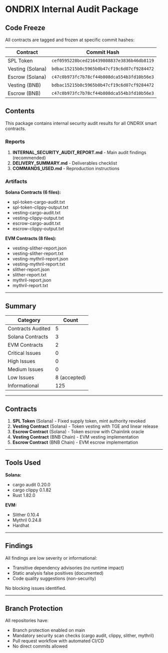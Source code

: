 # ONDRIX Internal Audit Package

## Code Freeze

All contracts are tagged and frozen at specific commit hashes:

| Contract | Commit Hash |
|----------|-------------|
| SPL Token | `cef0595228bced216439808837e3836b46db8119` |
| Vesting (Solana) | `bdbac15215b0c5965b0b47cf19c6d07cf9284472` |
| Escrow (Solana) | `c47c0b973fc7b78cf44b808dca554b3fd10b56e3` |
| Vesting (BNB) | `bdbac15215b0c5965b0b47cf19c6d07cf9284472` |
| Escrow (BNB) | `c47c0b973fc7b78cf44b808dca554b3fd10b56e3` |

## Contents

This package contains internal security audit results for all ONDRIX smart contracts.

### Reports

1. **INTERNAL_SECURITY_AUDIT_REPORT.md** - Main audit findings (recommended)
2. **DELIVERY_SUMMARY.md** - Deliverables checklist
3. **COMMANDS_USED.md** - Reproduction instructions

### Artifacts

**Solana Contracts (6 files):**
- spl-token-cargo-audit.txt
- spl-token-clippy-output.txt
- vesting-cargo-audit.txt
- vesting-clippy-output.txt
- escrow-cargo-audit.txt
- escrow-clippy-output.txt

**EVM Contracts (8 files):**
- vesting-slither-report.json
- vesting-slither-report.txt
- vesting-mythril-report.json
- vesting-mythril-report.txt
- slither-report.json
- slither-report.txt
- mythril-report.json
- mythril-report.txt

---

## Summary

| Category | Count |
|----------|-------|
| Contracts Audited | 5 |
| Solana Contracts | 3 |
| EVM Contracts | 2 |
| Critical Issues | 0 |
| High Issues | 0 |
| Medium Issues | 0 |
| Low Issues | 8 (accepted) |
| Informational | 125 |

---

## Contracts

1. **SPL Token** (Solana) - Fixed supply token, mint authority revoked
2. **Vesting Contract** (Solana) - Token vesting with TGE and linear release
3. **Escrow Contract** (Solana) - Token escrow with Chainlink oracle
4. **Vesting Contract** (BNB Chain) - EVM vesting implementation
5. **Escrow Contract** (BNB Chain) - EVM escrow implementation

---

## Tools Used

**Solana:**
- cargo audit 0.20.0
- cargo clippy 0.1.82
- Rust 1.82.0

**EVM:**
- Slither 0.10.4
- Mythril 0.24.8
- Hardhat

---

## Findings

All findings are low severity or informational:

- Transitive dependency advisories (no runtime impact)
- Static analysis false positives (documented)
- Code quality suggestions (non-security)

No blocking issues identified.

---

## Branch Protection

All repositories have:
- Branch protection enabled on main
- Mandatory security scan checks (cargo audit, clippy, slither, mythril)
- Pull request workflow with automated CI/CD
- No direct commits allowed





